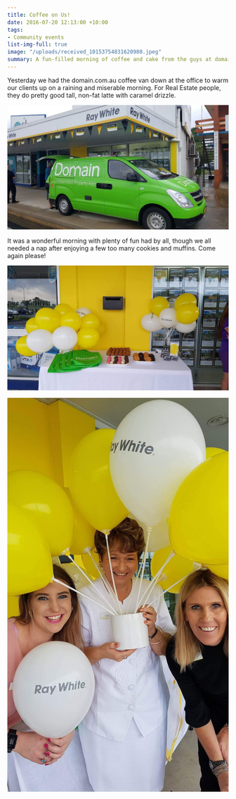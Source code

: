 ```yaml
---
title: Coffee on Us!
date: 2016-07-20 12:13:00 +10:00
tags:
- Community events
list-img-full: true
image: "/uploads/received_10153754831620980.jpeg"
summary: A fun-filled morning of coffee and cake from the guys at domain.com.au
---
```


Yesterday we had the domain.com.au coffee van down at the office to warm our clients up on a raining and miserable morning. For Real Estate people, they do pretty good tall, non-fat latte with caramel drizzle.

![received_10153754831680980.jpeg](/uploads/received_10153754831680980.jpeg)

It was a wonderful morning with plenty of fun had by all, though we all needed a nap after enjoying a few too many cookies and muffins. Come again please!

![received_10153754558485980.jpeg](/uploads/received_10153754558485980.jpeg)

![received_10153754830730980-eec05a.jpeg](/uploads/received_10153754830730980-eec05a.jpeg)
